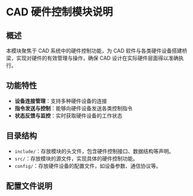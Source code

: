 # CAD 硬件控制模块说明

## 概述
本模块聚焦于 CAD 系统中的硬件控制功能，为 CAD 软件与各类硬件设备搭建桥梁，实现对硬件的有效管理与操作，确保 CAD 设计在实际硬件层面得以准确执行。

## 功能特性
- **设备连接管理**：支持多种硬件设备的连接
- **指令发送与控制**：能够向硬件设备发送各类控制指令
- **状态反馈与监控**：实时获取硬件设备的工作状态

## 目录结构
- `include/`：存放模块的头文件，包含硬件控制接口、数据结构等声明。
- `src/`：存放模块的源文件，实现具体的硬件控制功能。
- `config/`：存放硬件设备的配置文件，如设备参数、通信协议等。

## 配置文件说明
